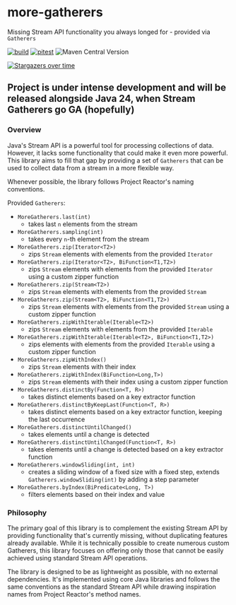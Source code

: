 # more-gatherers

Missing Stream API functionality you always longed for - provided via `Gatherers`

[![build](https://github.com/pivovarit/more-gatherers/actions/workflows/build.yml/badge.svg?branch=main)](https://github.com/pivovarit/more-gatherers/actions/workflows/build.yml)
[![pitest](https://github.com/pivovarit/more-gatherers/actions/workflows/pitest.yml/badge.svg?branch=main)](https://pivovarit.github.io/more-gatherers)
![Maven Central Version](https://img.shields.io/maven-central/v/com.pivovarit/more-gatherers)

[![Stargazers over time](https://starchart.cc/pivovarit/more-gatherers.svg?variant=adaptive)](https://starchart.cc/pivovarit/more-gatherers)

## Project is under intense development and will be released alongside Java 24, when Stream Gatherers go GA (hopefully)

### Overview

Java's Stream API is a powerful tool for processing collections of data. However, it lacks some functionality that could make it even more powerful. This library aims to fill that gap by providing a set of `Gatherers` that can be used to collect data from a stream in a more flexible way.

Whenever possible, the library follows Project Reactor's naming conventions.

Provided `Gatherers`:
- `MoreGatherers.last(int)`
  - takes last `n` elements from the stream
- `MoreGatherers.sampling(int)`
  - takes every `n`-th element from the stream
- `MoreGatherers.zip(Iterator<T2>)`
  - zips `Stream` elements with elements from the provided `Iterator`
- `MoreGatherers.zip(Iterator<T2>, BiFunction<T1,T2>)`
  - zips `Stream` elements with elements from the provided `Iterator` using a custom zipper function
- `MoreGatherers.zip(Stream<T2>)`
  - zips `Stream` elements with elements from the provided `Stream`
- `MoreGatherers.zip(Stream<T2>, BiFunction<T1,T2>)`
  - zips `Stream` elements with elements from the provided `Stream` using a custom zipper function
- `MoreGatherers.zipWithIterable(Iterable<T2>)`
  - zips `Stream` elements with elements from the provided `Iterable`
- `MoreGatherers.zipWithIterable(Iterable<T2>, BiFunction<T1,T2>)`
  - zips elements with elements from the provided `Iterable` using a custom zipper function
- `MoreGatherers.zipWithIndex()`
  - zips `Stream` elements with their index
- `MoreGatherers.zipWithIndex(BiFunction<Long,T>)`
  - zips `Stream` elements with their index using a custom zipper function
- `MoreGatherers.distinctBy(Function<T, R>)`
  - takes distinct elements based on a key extractor function
- `MoreGatherers.distinctByKeepLast(Function<T, R>)`
  - takes distinct elements based on a key extractor function, keeping the last occurrence
- `MoreGatherers.distinctUntilChanged()`
  - takes elements until a change is detected
- `MoreGatherers.distinctUntilChanged(Function<T, R>)`
  - takes elements until a change is detected based on a key extractor function
- `MoreGatherers.windowSliding(int, int)`
  - creates a sliding window of a fixed size with a fixed step, extends `Gatherers.windowSliding(int)` by adding a step parameter
- `MoreGatherers.byIndex(BiPredicate<Long, T>)`
  - filters elements based on their index and value

### Philosophy

The primary goal of this library is to complement the existing Stream API by providing functionality that's currently missing, without duplicating features already available. While it is technically possible to create numerous custom Gatherers, this library focuses on offering only those that cannot be easily achieved using standard Stream API operations.

The library is designed to be as lightweight as possible, with no external dependencies. It's implemented using core Java libraries and follows the same conventions as the standard Stream API while drawing inspiration names from Project Reactor's method names.

